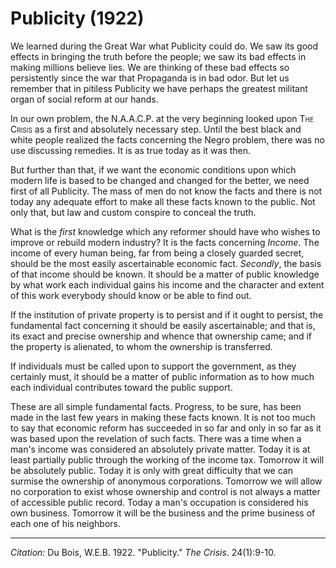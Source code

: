 <!--
title:   Publicity
author:  Du Bois, W.E.B.
journal: The Crisis
year:    1922
volume:  24
issue:   1
pages:   9-10
-->
# Publicity (1922)

We learned during the Great War what Publicity could do. We saw its good effects in bringing the truth before the people; we saw its bad effects in making millions believe lies. We are thinking of these bad effects so persistently since the war that Propaganda is in bad odor. But let us remember that in pitiless Publicity we have perhaps the greatest militant organ of social reform at our hands.

In our own problem, the N.A.A.C.P. at the very beginning looked upon <span style="font-variant:small-caps;">The Crisis</span> as a first and absolutely necessary step. Until the best black and white people realized the facts concerning the Negro problem, there was no use discussing remedies. It is as true today as it was then.

But further than that, if we want the economic conditions upon which modern life is based to be changed and changed for the better, we need first of all Publicity. The mass of men do not know the facts and there is not today any adequate effort to make all these facts known to the public. Not only that, but law and custom conspire to conceal the truth.

What is the *first* knowledge which any reformer should have who wishes to improve or rebuild modern industry? It is the facts concerning *Income*. The income of every human being, far from being a closely guarded secret, should be the most easily ascertainable economic fact. *Secondly*, the basis of that income should be known. It should be a matter of public knowledge by what work each individual gains his income and the character and extent of this work everybody should know or be able to find out.

If the institution of private property is to persist and if it ought to persist, the fundamental fact concerning it should be easily ascertainable; and that is, its exact and precise ownership and whence that ownership came; and if the property is alienated, to whom the ownership is transferred.

If individuals must be called upon to support the government, as they certainly must, it should be a matter of public information as to how much each individual contributes toward the public support.

These are all simple fundamental facts. Progress, to be sure, has been made in the last few years in making these facts known. It is not too much to say that economic reform has succeeded in so far and only in so far as it was based upon the revelation of such facts. There was a time when a man's income was considered an absolutely private matter. Today it is at least partially public through the working of the income tax. Tomorrow it will be absolutely public. Today it is only with great difficulty that we can surmise the ownership of anonymous corporations. Tomorrow we will allow no corporation to exist whose ownership and control is not always a matter of accessible public record. Today a man's occupation is considered his own business. Tomorrow it will be the business and the prime business of each one of his neighbors.


______________
*Citation:* Du Bois, W.E.B. 1922. "Publicity." *The Crisis*. 24(1):9-10.